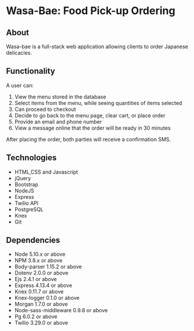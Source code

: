 # Wasa-Bae: Food Pick-up Ordering

## About

Wasa-bae is a full-stack web application allowing clients to order Japanese delicacies. 

## Functionality
A user can:

1. View the menu stored in the database
2. Select items from the menu, while seeing quantities of items selected
3. Can proceed to checkout
4. Decide to go back to the menu page, clear cart, or place order
5. Provide an email and phone number
6. View a message online that the order will be ready in 30 minutes

After placing the order, both parties will receive a confirmation SMS.

## Technologies
- HTML,CSS and Javascript
- jQuery
- Bootstrap
- NodeJS
- Express
- Twilio API
- PostgreSQL
- Knex
- Git


## Dependencies

- Node 5.10.x or above
- NPM 3.8.x or above
- Body-parser 1.15.2 or above
- Dotenv 2.0.0 or above
- Ejs 2.4.1 or above
- Express 4.13.4 or above
- Knex 0.11.7 or above
- Knex-logger 0.1.0 or above
- Morgan 1.7.0 or above
- Node-sass-middleware 0.9.8 or above
- Pg 6.0.2 or above
- Twilio 3.29.0 or above
